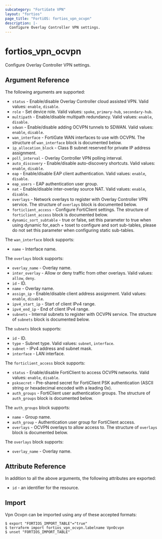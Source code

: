 ```yaml
---
subcategory: "FortiGate VPN"
layout: "fortios"
page_title: "FortiOS: fortios_vpn_ocvpn"
description: |-
  Configure Overlay Controller VPN settings.
---
```


# fortios_vpn_ocvpn
Configure Overlay Controller VPN settings.

## Argument Reference

The following arguments are supported:

* `status` - Enable/disable Overlay Controller cloud assisted VPN. Valid values: `enable`, `disable`.
* `role` - Set device role. Valid values: `spoke`, `primary-hub`, `secondary-hub`.
* `multipath` - Enable/disable multipath redundancy. Valid values: `enable`, `disable`.
* `sdwan` - Enable/disable adding OCVPN tunnels to SDWAN. Valid values: `enable`, `disable`.
* `wan_interface` - FortiGate WAN interfaces to use with OCVPN. The structure of `wan_interface` block is documented below.
* `ip_allocation_block` - Class B subnet reserved for private IP address assignment.
* `poll_interval` - Overlay Controller VPN polling interval.
* `auto_discovery` - Enable/disable auto-discovery shortcuts. Valid values: `enable`, `disable`.
* `eap` - Enable/disable EAP client authentication. Valid values: `enable`, `disable`.
* `eap_users` - EAP authentication user group.
* `nat` - Enable/disable inter-overlay source NAT. Valid values: `enable`, `disable`.
* `overlays` - Network overlays to register with Overlay Controller VPN service. The structure of `overlays` block is documented below.
* `forticlient_access` - Configure FortiClient settings. The structure of `forticlient_access` block is documented below.
* `dynamic_sort_subtable` - true or false, set this parameter to true when using dynamic for_each + toset to configure and sort sub-tables, please do not set this parameter when configuring static sub-tables.

The `wan_interface` block supports:

* `name` - Interface name.

The `overlays` block supports:

* `overlay_name` - Overlay name.
* `inter_overlay` - Allow or deny traffic from other overlays. Valid values: `allow`, `deny`.
* `id` - ID.
* `name` - Overlay name.
* `assign_ip` - Enable/disable client address assignment. Valid values: `enable`, `disable`.
* `ipv4_start_ip` - Start of client IPv4 range.
* `ipv4_end_ip` - End of client IPv4 range.
* `subnets` - Internal subnets to register with OCVPN service. The structure of `subnets` block is documented below.

The `subnets` block supports:

* `id` - ID.
* `type` - Subnet type. Valid values: `subnet`, `interface`.
* `subnet` - IPv4 address and subnet mask.
* `interface` - LAN interface.

The `forticlient_access` block supports:

* `status` - Enable/disable FortiClient to access OCVPN networks. Valid values: `enable`, `disable`.
* `psksecret` - Pre-shared secret for FortiClient PSK authentication (ASCII string or hexadecimal encoded with a leading 0x).
* `auth_groups` - FortiClient user authentication groups. The structure of `auth_groups` block is documented below.

The `auth_groups` block supports:

* `name` - Group name.
* `auth_group` - Authentication user group for FortiClient access.
* `overlays` - OCVPN overlays to allow access to. The structure of `overlays` block is documented below.

The `overlays` block supports:

* `overlay_name` - Overlay name.


## Attribute Reference

In addition to all the above arguments, the following attributes are exported:
* `id` - an identifier for the resource.

## Import

Vpn Ocvpn can be imported using any of these accepted formats:
```
$ export "FORTIOS_IMPORT_TABLE"="true"
$ terraform import fortios_vpn_ocvpn.labelname VpnOcvpn
$ unset "FORTIOS_IMPORT_TABLE"
```
